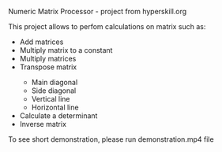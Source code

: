 <p>Numeric Matrix Processor - project from hyperskill.org</p>
<p>This project allows to perfom calculations on matrix such as:</p>

<ul>
<li> Add matrices</li>
<li> Multiply matrix to a constant</li>
<li> Multiply matrices</li>
<li> Transpose matrix</li>
	<ul>
		<li>Main diagonal</li>
       		<li>Side diagonal</li>
        	<li>Vertical line</li>
        	<li>Horizontal line</li>
	</ul>
<li> Calculate a determinant</li>
<li> Inverse matrix</li>
</ul>
<p>To see short demonstration, please run demonstration.mp4 file</p>